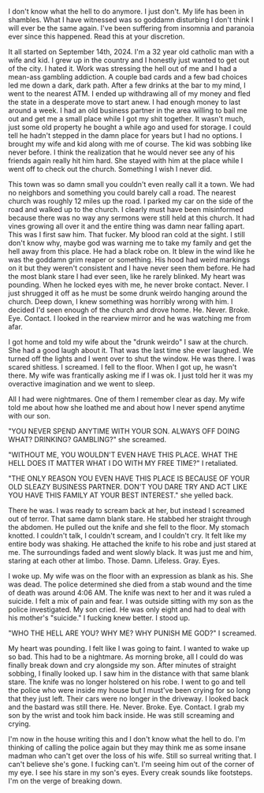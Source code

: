 I don't know what the hell to do anymore. I just don't. My life has been in shambles. What I have witnessed was so goddamn disturbing I don't think I will ever be the same again. I've been suffering from insomnia and paranoia ever since this happened. Read this at your discretion.

It all started on September 14th, 2024. I'm a 32 year old catholic man with a wife and kid. I grew up in the country and I honestly just wanted to get out of the city. I hated it. Work was stressing the hell out of me and I had a mean-ass gambling addiction. A couple bad cards and a few bad choices led me down a dark, dark path. After a few drinks at the bar to my mind, I went to the nearest ATM. I ended up withdrawing all of my money and fled the state in a desperate move to start anew. I had enough money to last around a week. I had an old business partner in the area willing to bail me out and get me a small place while I got my shit together. It wasn't much, just some old property he bought a while ago and used for storage. I could tell he hadn't stepped in the damn place for years but I had no options. I brought my wife and kid along with me of course. The kid was sobbing like never before. I think the realization that he would never see any of his friends again really hit him hard. She stayed with him at the place while I went off to check out the church. Something I wish I never did.

This town was so damn small you couldn't even really call it a town. We had no neighbors and something you could barely call a road. The nearest church was roughly 12 miles up the road. I parked my car on the side of the road and walked up to the church. I clearly must have been misinformed because there was no way any sermons were still held at this church. It had vines growing all over it and the entire thing was damn near falling apart. This was I first saw him. That fucker. My blood ran cold at the sight. I still don't know why, maybe god was warning me to take my family and get the hell away from this place. He had a black robe on. It blew in the wind like he was the goddamn grim reaper or something. His hood had weird markings on it but they weren't consistent and I have never seen them before. He had the most blank stare I had ever seen, like he rarely blinked. My heart was pounding. When he locked eyes with me, he never broke contact. Never. I just shrugged it off as he must be some drunk weirdo hanging around the church. Deep down, I knew something was horribly wrong with him. I decided I'd seen enough of the church and drove home. He. Never. Broke. Eye. Contact. I looked in the rearview mirror and he was watching me from afar.

I got home and told my wife about the "drunk weirdo" I saw at the church. She had a good laugh about it. That was the last time she ever laughed. We turned off the lights and I went over to shut the window. He was there. I was scared shitless. I screamed. I fell to the floor. When I got up, he wasn't there. My wife was frantically asking me if I was ok. I just told her it was my overactive imagination and we went to sleep.

All I had were nightmares. One of them I remember clear as day. My wife told me about how she loathed me and about how I never spend anytime with our son.

"YOU NEVER SPEND ANYTIME WITH YOUR SON. ALWAYS OFF DOING WHAT? DRINKING? GAMBLING?" she screamed.

"WITHOUT ME, YOU WOULDN'T EVEN HAVE THIS PLACE. WHAT THE HELL DOES IT MATTER WHAT I DO WITH MY FREE TIME?" I retaliated.

"THE ONLY REASON YOU EVEN HAVE THIS PLACE IS BECAUSE OF YOUR OLD SLEAZY BUSINESS PARTNER. DON'T YOU DARE TRY AND ACT LIKE YOU HAVE THIS FAMILY AT YOUR BEST INTEREST." she yelled back.

There he was. I was ready to scream back at her, but instead I screamed out of terror. That same damn blank stare. He stabbed her straight through the abdomen. He pulled out the knife and she fell to the floor. My stomach knotted. I couldn't talk, I couldn't scream, and I couldn't cry. It felt like my entire body was shaking. He attached the knife to his robe and just stared at me. The surroundings faded and went slowly black. It was just me and him, staring at each other at limbo. Those. Damn. Lifeless. Gray. Eyes.

I woke up. My wife was on the floor with an expression as blank as his. She was dead. The police determined she died from a stab wound and the time of death was around 4:06 AM. The knife was next to her and it was ruled a suicide. I felt a mix of pain and fear. I was outside sitting with my son as the police investigated. My son cried. He was only eight and had to deal with his mother's "suicide." I fucking knew better. I stood up.

"WHO THE HELL ARE YOU? WHY ME? WHY PUNISH ME GOD?" I screamed.

My heart was pounding. I felt like I was going to faint. I wanted to wake up so bad. This had to be a nightmare. As morning broke, all I could do was finally break down and cry alongside my son. After minutes of straight sobbing, I finally looked up. I saw him in the distance with that same blank stare. The knife was no longer holstered on his robe. I went to go and tell the police who were inside my house but I must've been crying for so long that they just left. Their cars were no longer in the driveway. I looked back and the bastard was still there. He. Never. Broke. Eye. Contact. I grab my son by the wrist and took him back inside. He was still screaming and crying.

I'm now in the house writing this and I don't know what the hell to do. I'm thinking of calling the police again but they may think me as some insane madman who can't get over the loss of his wife. Still so surreal writing that. I can't believe she's gone. I fucking can't. I'm seeing him out of the corner of my eye. I see his stare in my son's eyes. Every creak sounds like footsteps. I'm on the verge of breaking down.